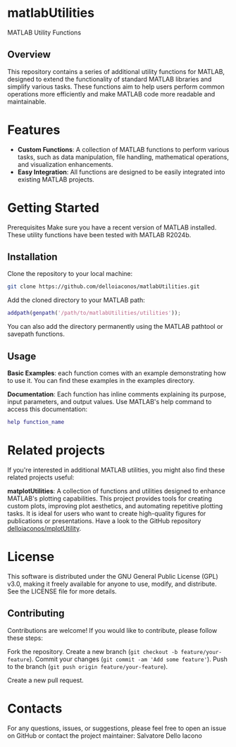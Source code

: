 # matlabUtilities
MATLAB Utility Functions

## Overview
This repository contains a series of additional utility functions for MATLAB, designed to extend the functionality of standard MATLAB libraries and simplify various tasks. 
These functions aim to help users perform common operations more efficiently and make MATLAB code more readable and maintainable.

# Features

- __Custom Functions__: A collection of MATLAB functions to perform various tasks, such as data manipulation, file handling, mathematical operations, and visualization enhancements.
- __Easy Integration__: All functions are designed to be easily integrated into existing MATLAB projects.

# Getting Started
Prerequisites
Make sure you have a recent version of MATLAB installed. 
These utility functions have been tested with MATLAB R2024b.

## Installation
Clone the repository to your local machine:

```bash
git clone https://github.com/delloiaconos/matlabUtilities.git
```
Add the cloned directory to your MATLAB path:

```matlab
addpath(genpath('/path/to/matlabUtilities/utilities'));
```
You can also add the directory permanently using the MATLAB pathtool or savepath functions.

## Usage
__Basic Examples__: each function comes with an example demonstrating how to use it. You can find these examples in the examples directory.

__Documentation__: Each function has inline comments explaining its purpose, input parameters, and output values. Use MATLAB's help command to access this documentation:

```matlab
help function_name
```
# Related projects
If you're interested in additional MATLAB utilities, you might also find these related projects useful:

__matplotUtilities__: A collection of functions and utilities designed to enhance MATLAB's plotting capabilities. 
This project provides tools for creating custom plots, improving plot aesthetics, and automating repetitive plotting tasks. 
It is ideal for users who want to create high-quality figures for publications or presentations.
Have a look to the GitHub repository [delloiaconos/mplotUtility](https://github.com/delloiaconos/mplotUtility.git).


# License 
This software is distributed under the GNU General Public License (GPL) v3.0, making it freely available for anyone to use, modify, and distribute. 
See the LICENSE file for more details.

## Contributing
Contributions are welcome! If you would like to contribute, please follow these steps:

Fork the repository.
Create a new branch (```git checkout -b feature/your-feature```).
Commit your changes (```git commit -am 'Add some feature'```).
Push to the branch (```git push origin feature/your-feature```).

Create a new pull request.

# Contacts
For any questions, issues, or suggestions, please feel free to open an issue on GitHub or contact the project maintainer: Salvatore Dello Iacono
